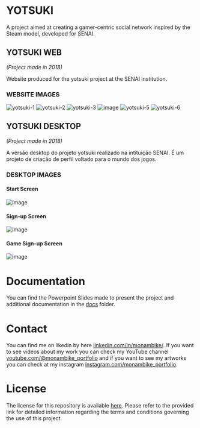 # YOTSUKI

A project aimed at creating a gamer-centric social network inspired by the Steam model, developed for SENAI.

## YOTSUKI WEB
*(Project made in 2018)*

Website produced for the yotsuki project at the SENAI institution.

### WEBSITE IMAGES

![yotsuki-1](https://github.com/monambike/yotsuki-web/assets/35270174/9c5433c0-5f72-43e9-8d3c-fc1d51505c73)
![yotsuki-2](https://github.com/monambike/yotsuki-web/assets/35270174/69d4f4bc-ba02-4cbb-b4e9-7825e05506df)
![yotsuki-3](https://github.com/monambike/yotsuki-web/assets/35270174/259b047c-0e9c-41c7-ba7e-c933ed6db808)
![image](https://github.com/monambike/yotsuki-web/assets/35270174/770a75ed-2157-43f2-b3da-4bbfb8b69a5d)
![yotsuki-5](https://github.com/monambike/yotsuki-web/assets/35270174/4e7b0249-c849-4b87-b830-c7a18b9500d9)
![yotsuki-6](https://github.com/monambike/yotsuki-web/assets/35270174/1897f5e8-eef9-4386-a653-4c3c4330b4a5)

## YOTSUKI DESKTOP
*(Project made in 2018)*

A versão desktop do projeto yotsuki realizado na intituição SENAI. É um projeto de criação de perfil voltado para o mundo dos jogos.

### DESKTOP IMAGES

#### Start Screen
![image](https://github.com/monambike/yotsuki-desktop/assets/35270174/f7a6e0f4-d773-409e-b2e4-2b486bbf8830)

#### Sign-up Screen
![image](https://github.com/monambike/yotsuki-desktop/assets/35270174/57a5c723-78eb-4854-be9d-121f74cc2bfa)

#### Game Sign-up Screen
![image](https://github.com/monambike/yotsuki-desktop/assets/35270174/041f59cf-7744-4f6b-b126-e32206d6df15)

# Documentation

You can find the Powerpoint Slides made to present the project and additional documentation in the [docs](docs) folder.

# Contact

You can find me on likedin by here [linkedin.com/in/monambike/](https://www.linkedin.com/in/monambike/). If you want to see videos about my work you can check my YouTube channel [youtube.com/@monambike_portfolio](https://www.youtube.com/@monambike_portfolio) and if you want to see my artworks you can check at my instagram [instagram.com/monambike_portfolio](https://www.instagram.com/monambike_portfolio).

# License

The license for this repository is available [here](LICENSE). Please refer to the provided link for detailed information regarding the terms and conditions governing the use of this project.
